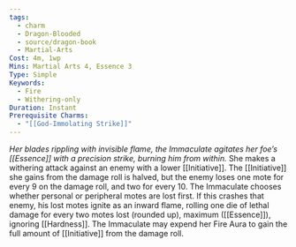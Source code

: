 ```yaml
---
tags:
  - charm
  - Dragon-Blooded
  - source/dragon-book
  - Martial-Arts
Cost: 4m, 1wp
Mins: Martial Arts 4, Essence 3
Type: Simple
Keywords:
  - Fire
  - Withering-only
Duration: Instant
Prerequisite Charms:
  - "[[God-Immolating Strike]]"
---
```

*Her blades rippling with invisible flame, the Immaculate agitates her foe’s [[Essence]] with a precision strike, burning him from within.*
She makes a withering attack against an enemy with a lower [[Initiative]]. The [[Initiative]] she gains from the damage roll is halved, but the enemy loses one mote for every 9 on the damage roll, and two for every 10. The Immaculate chooses whether personal or peripheral motes are lost first. If this crashes that enemy, his lost motes ignite as an inward flame, rolling one die of lethal damage for every two motes lost (rounded up), maximum ([[Essence]]), ignoring [[Hardness]]. 
The Immaculate may expend her Fire Aura to gain the full amount of [[Initiative]] from the damage roll.